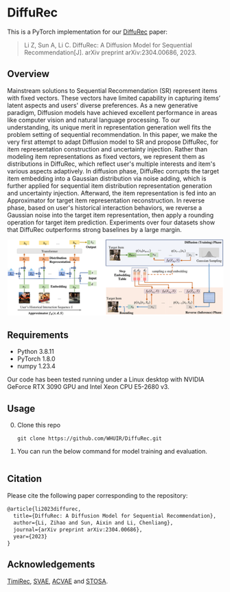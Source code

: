 # DiffuRec

This is a PyTorch implementation for our [DiffuRec](https://arxiv.org/abs/2304.00686) paper:

> Li Z, Sun A, Li C. DiffuRec: A Diffusion Model for Sequential Recommendation[J]. arXiv preprint arXiv:2304.00686, 2023.

## Overview
Mainstream solutions to Sequential Recommendation (SR) represent items with fixed vectors. These vectors have limited capability in capturing items’ latent aspects and users' diverse preferences. As a new generative paradigm, Diffusion models have achieved excellent performance in areas like computer vision and natural language processing. To our understanding, its unique merit in representation generation well fits the problem setting of sequential recommendation. In this paper, we make the very first attempt to adapt Diffusion model to SR and propose DiffuRec, for item representation construction and uncertainty injection. Rather than modeling item representations as fixed vectors, we represent them as distributions in DiffuRec, which reflect user's multiple interests and item's various aspects adaptively. In diffusion phase, DiffuRec corrupts the target item embedding into a Gaussian distribution via noise adding, which is further applied for sequential item distribution representation generation and uncertainty injection. Afterward, the item representation is fed into an Approximator for target item representation reconstruction. In reverse phase, based on user's historical interaction behaviors, we reverse a Gaussian noise into the target item representation, then apply a rounding operation for target item prediction. Experiments over four datasets show that DiffuRec outperforms strong baselines by a large margin.

![Diffurec](asset/diffurec_framework.png)

## Requirements
- Python 3.8.11
- PyTorch 1.8.0
- numpy 1.23.4
  
Our code has been tested running under a Linux desktop with NVIDIA GeForce RTX 3090 GPU and Intel Xeon CPU E5-2680 v3. 

## Usage

0. Clone this repo

    ```
    git clone https://github.com/WHUIR/DiffuRec.git
    ```

2. You can run the below command for model training and evaluation.
    ```
    
    ```

## Citation
Please cite the following paper corresponding to the repository:
```
@article{li2023diffurec,
  title={DiffuRec: A Diffusion Model for Sequential Recommendation},
  author={Li, Zihao and Sun, Aixin and Li, Chenliang},
  journal={arXiv preprint arXiv:2304.00686},
  year={2023}
}
```

## Acknowledgements

[TimiRec](https://github.com/THUwangcy/ReChorus/tree/CIKM22), [SVAE](https://github.com/noveens/svae_cf), [ACVAE](https://github.com/ACVAE/ACVAE-PyTorch) and [STOSA](https://github.com/zfan20/STOSA).
